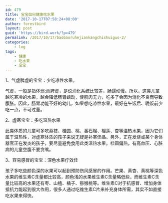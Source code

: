 ```yaml
---
id: 479
title: 宝宝如何健康吃水果
date: '2017-10-17T07:58:24+08:00'
author: forestbird
layout: post
guid: 'https://bird.work/?p=479'
permalink: /2017/10/17/baobaoruhejiankangchishuiguo-2/
categories:
    - log
tags:
    - 健康
    - 吃水果
    - 宝宝
---
```


1、气虚脾虚的宝宝：少吃凉性水果。

气虚，一般是指体弱;而脾虚，是说消化系统比较差，肠蠕动慢。所以，这类儿童越吃寒冷的水果，越会降低肠胃蠕动，使肌肉无力，吃多了会因为消化不良而导致腹胀。因此，肠胃功能不好的幼儿，如果想吃凉性水果，最好在午饭后、晚饭前少吃一点，不可过量。

2、虚寒宝宝：多吃温热水果

此类体质的儿童可多吃荔枝、桂圆、桃、番石榴、榴莲、杏等温热水果，因为它们属于温热性，对虚寒体质的孩子来说无疑是补寒佳品。另外，正在发烧或某个身体器官正在发炎的孩子，要尽量避免食用此类温热水果。桂圆偏热，有高血压、心脏病的儿童空腹不要贪嘴。

3、容易感冒的宝宝：深色水果疗效佳

孩子多吃些颜色深的水果可以起到预防伤风感冒的作用。芒果、黄杏、黄桃等深色水果的维生素C含量都比较高，颜色浅的水果维生素C含量略低些，而维生素C含量比较高的水果还有枣、山楂、橘子、猕猴桃等。维生素C对于抗感冒、增加身体抵抗力能起到很大作用，很多人通过吃维生素C片来补充身体所需，其实不如直接吃水果来得快。